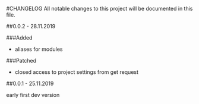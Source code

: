 #CHANGELOG
All notable changes to this project will be documented in this file.

##0.0.2 - 28.11.2019

###Added
- aliases for modules

###Patched
- closed access to project settings from get request

##0.0.1 - 25.11.2019

early first dev version
